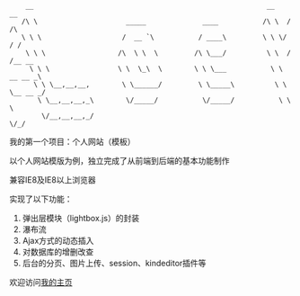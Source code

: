 		__															__    __  
	   /\ \						 _____				____		   /\ \  / /\
	   \ \ \					/  __ `\		   / ____\		   \ \ \/ / / 
	    \ \ \				   /\  \ \  \		  /\ \___/          \ \  / /__ __
	     \ \ \				   \ \  \_\  \        \ \ \___			 \ \   __ __ _\
	      \ \ \__,__,__,		\ \______/ 		   \ \_____\		  \ \ \__ __ _/ 
	       \ \__,__,__,_\ 		 \/_____/			\/_____/		   \ \ \
	        \/__,__,__,_/												\/_/
																		 


我的第一个项目：个人网站（模板）

以个人网站模版为例，独立完成了从前端到后端的基本功能制作

兼容IE8及IE8以上浏览器

实现了以下功能：
1. 弹出层模块（lightbox.js）的封装
2. 瀑布流
3. Ajax方式的动态插入
4. 对数据库的增删改查
5. 后台的分页、图片上传、session、kindeditor插件等
	
欢迎访问[我的主页](http://www.liubingnan.com)